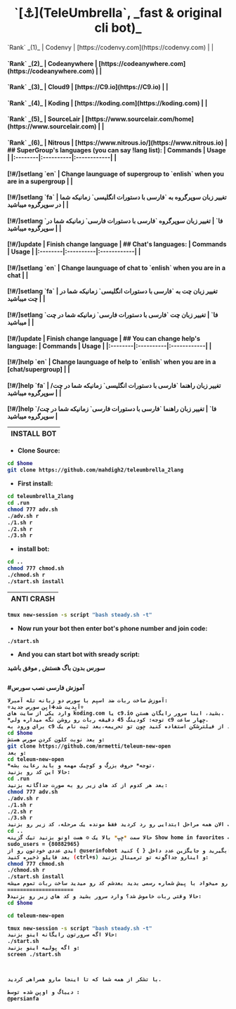 <h1 align="center">`[⚓️](TeleUmbrella`, _fast & original cli bot)_</h1><p align=centert">  <p align="left" It is an anti spam bot (CLI) with fast speed and free for you! based on [TeleSeed](https://github.com/SEEDTEAM/TeleSeed) and powered by [mr.metti™](http://telegram.me/persianfa), this source have an original *Autolaunch* and *Steady script* for your ubuntu server.
## You can create an account for free in:
|Rank | Name | Adress |
|:--------|:----------|:------------|
| <h4>`Rank` _(1)_ | Codenvy | [https://codenvy.com](https://codenvy.com) |
| <h4>`Rank` _(2)_ | Codeanywhere | [https://codeanywhere.com](https://codeanywhere.com) |
| <h4>`Rank` _(3)_ | Cloud9 | [https://C9.io](https://C9.io) |
| <h4>`Rank` _(4)_ | Koding | [https://koding.com](https://koding.com) |
| <h4>`Rank` _(5)_ | SourceLair | [https://www.sourcelair.com/home](https://www.sourcelair.com) |
| <h4>`Rank` _(6)_ | Nitrous | [https://www.nitrous.io/](https://www.nitrous.io) |
## SuperGroup's languages (you can say !lang list):
| Commands | Usage | 
|:--------|:----------|:------------|
| <h4>[!#/]setlang `en` | Change launguage of supergroup to `enlish` when you are in a supergroup |
| <h4>[!#/]setlang `fa` | تغییر زبان سوپرگروه به `فارسی با دستورات انگلیسی` زمانیکه شما در سوپرگروه میباشید |
| <h4>[!#/]setlang `فا` | تغییر زبان سوپرگروه `فارسی با دستورات فارسی` زمانیکه شما در سوپرگروه میباشید |
| <h4>[!#/]update | Finish change language |
## Chat's languages:
| Commands | Usage | 
|:--------|:----------|:------------|
| <h4>[!#/]setlang `en` | Change launguage of chat to `enlish` when you are in a chat |
| <h4>[!#/]setlang `fa` | تغییر زبان چت به `فارسی با دستورات انگلیسی` زمانیکه شما در چت میباشید |
| <h4>[!#/]setlang `فا` | تغییر زبان چت `فارسی با دستورات فارسی` زمانیکه شما در چت میباشید |
| <h4>[!#/]update | Finish change language |
## You can change help's language:
| Commands | Usage | 
|:--------|:----------|:------------|
| <h4>[!#/]help `en` | Change launguage of help to `enlish` when you are in a [chat/supergroup] |
| <h4>[!#/]help `fa` | تغییر زبان راهنما `فارسی با دستورات انگلیسی` زمانیکه شما در چت/سوپرگروه میباشید |
| <h4>[!#/]help `فا` | تغییر زبان راهنما `فارسی با دستورات فارسی` زمانیکه شما در چت/سوپرگروه میباشید |

| INSTALL BOT |
|:-----------------------|
- <p align="left">Clone Source:
```sh
cd $home
git clone https://github.com/mahdigh2/teleumbrella_2lang
```
- <p align="left">First install:
```sh
cd teleumbrella_2lang
cd .run
chmod 777 adv.sh
./adv.sh r
./1.sh r
./2.sh r
./3.sh r
```
- <p align="left">install bot:
```sh
cd ..
chmod 777 chmod.sh
./chmod.sh r
./start.sh install
```
| ANTI CRASH |
|:-----------------------|
```sh
tmux new-session -s script "bash steady.sh -t"
```
- <p align="left">Now run your bot then enter bot's phone number and join code:
`./start.sh`
- <p align="left">And you can start bot with sready script:


سورس بدون باگ هستش , موفق باشید 
 
```sh

```
#آموزش فارسی نصب سورس
```sh
آموزش ساخت ربات ضد اسپم با سورس دو زبانه تله آمبرلا: 
⚜آپدیت شد➕اپن سورس جدید⚜
وارد یکی از سایت های koding.com یا c9.io بشید، اینا سرور رایگان هستن.
*توجه: کودینگ 45 دقیقه ربات رو روشن نگه میداره ولی c9 چهار ساعت.
برای ورود به c9 باید از فیلترشکن استفاده کنید چون تو تحریمه،بعد ثبت نام یک workspace بسازید( یک + بزرگ داخل صفحه هست اونو بزنید) و حالت اونو روی blank قرار بدید و اسم انتخاب کنید بعد که ساختید واردش بشید یک + اون بالا وسط هست روش کلیک کنید new terminal رو انتخاب کنید. خب اول کد زیر رو بزنید
cd $home
و بعد نوبت کلون کردن سورس هستش:
git clone https://github.com/mrmetti/teleum-new-open
و بعد:
cd teleum-new-open
*توجه* حروف بزرگ و کوچیک مهمه و باید رعایت بشه،
حالا این کد رو بزنید:
cd .run
بعد هر کدوم از کد های زیر رو به صورت جداگانه بزنید:
chmod 777 adv.sh
./adv.sh r
./1.sh r
./2.sh r
./3.sh r
خب الان همه مراحل ابتدایی رو رد کردید فقط مونده یک مرحله، کد زیر رو بزنید:
cd ..
حالا سمت *چپ* بالا یک ⚙ هست اونو بزنید تیک گزینه Show home in favorites رو بزنید، چند تا پوشه میاد پوشه teleum-new-open رو باز کنید و بعد پوشه system و بعد bot حالا فایل bot.lua رو باز کنید و برید پایین تا برسید به اسم پلاگین ها یک جمله ای مثل زیر هست:
sudo_users = {80882965}
ایدی عددی خودتون رو از @userinfobot بگیرید و جایگزین عدد داخل { } کنید:
بعد فایلو ذخیره کنید (ctrl+s) و اینارو جداگونه تو ترمینال بزنید:
chmod 777 chmod.sh
./chmod.sh r
./start.sh install
حالا ازتون شماره اکانت ربات رو میخواد با پیش شماره رسمی بدید بعدشم کد رو میدید ساخت ربات تموم میشه.
=====================
》حالا وقتی ربات خاموش شد؟ وارد سرور بشید و کد های زیر رو بزنید:
cd $home

cd teleum-new-open

tmux new-session -s script "bash steady.sh -t"
حالا اگه سرورتون رایگانه اینو بزنید:
./start.sh
و اگه پولیه اینو بزنید:
screen ./start.sh



با تشکر از همه شما که تا اینجا مارو همراهی کردید.

دیباگ و اوپن شده توسط : 
@persianfa
```

